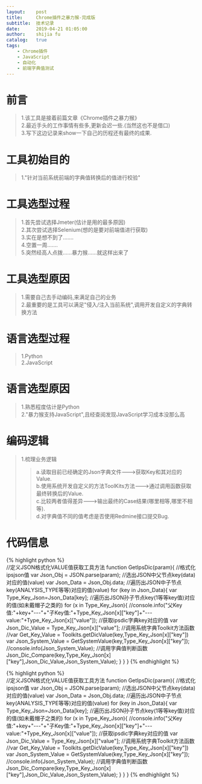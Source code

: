 ```yaml
---
layout:    post
title:     Chrome插件之暴力猴-完成版
subtitle:  技术记录
date:      2019-04-21 01:05:00
author:    shijia fu
catalog:   true
tags:
    - Chrome插件
    - JavaScript
    - 自动化
    - 前端字典值测试
---
```


# 前言   
> 1.该工具是接着前篇文章《Chrome插件之暴力猴》   
> 2.最近手头的工作事情有些多,更新会迟一些.(当然这也不是借口)   
> 3.写下这边记录来show一下自己的历程还有最终的成果.   

# 工具初始目的    
> 1."针对当前系统前端的字典值转换后的值进行校验"   

# 工具选型过程   
> 1.首先尝试选择Jmeter(估计是用的最多原因)   
> 2.其次尝试选择Selenium(想的是要对前端值进行获取)    
> 3.实在是想不到了.......    
> 4.空置一周.......    
> 5.突然经高人点拨......暴力猴......就这样出来了   

# 工具选型原因   
> 1.需要自己去手动编码,来满足自己的业务   
> 2.最重要的是工具可以满足"侵入/注入当前系统",调用开发自定义的字典转换方法   

# 语言选型过程    
> 1.Python   
> 2.JavaScript      

# 语言选型原因    
> 1.熟悉程度估计是Python    
> 2."暴力猴支持JavaScript",且经查阅发现JavaScript学习成本没那么高   

# 编码逻辑   
> 1.梳理业务逻辑  
>> a.读取目前已经确定的Json字典文件--->获取Key和其对应的Value.   
>> b.使用系统开发自定义的方法ToolKits方法--->通过调用函数获取最终转换后的Value.   
>> c.比较两者值得差异--->输出最终的Case结果(哪里相等,哪里不相等).    
>> d.对字典值不同的值考虑是否使用Redmine接口提交Bug.    

# 代码信息   
{% highlight python %}   
     //定义JSON格式化VALUE值获取工具方法
     function GetIpsDic(param){
     //格式化ipsjson值
     var Json_Obj = JSON.parse(param);
     //选出JSON中父节点key(data)对应的值(value)
     var Json_Data = Json_Obj.data;
     //遍历出JSON中子节点key(ANALYSIS_TYPE等等)对应的值(value)
     for (key in Json_Data){
       var Type_Key_Json=Json_Data[key];
       //遍历出JSON孙子节点key(1等等key值)对应的值(如未戴帽子之类的)
       for (x in Type_Key_Json){
         //console.info("父Key值:"+key+"---"+"子Key值:"+Type_Key_Json[x]["key"]+"---value:"+Type_Key_Json[x]["value"]);
         //获取ipsdic字典key对应的值
         var Json_Dic_Value = Type_Key_Json[x]["value"];
         //调用系统字典Toolkit方法函数
         //var Get_Key_Value = Toolkits.getDicValue(key,Type_Key_Json[x]["key"])
         var Json_System_Value = GetSystemValue(key,Type_Key_Json[x]["key"]);
         //console.info(Json_System_Value);
         //调用字典值判断函数
         Json_Dic_Compare(key,Type_Key_Json[x]["key"],Json_Dic_Value,Json_System_Value);
       }
     }
   }
   {% endhighlight %}    

   {% highlight python %}   
        //定义JSON格式化VALUE值获取工具方法
        function GetIpsDic(param){
        //格式化ipsjson值
        var Json_Obj = JSON.parse(param);
        //选出JSON中父节点key(data)对应的值(value)
        var Json_Data = Json_Obj.data;
        //遍历出JSON中子节点key(ANALYSIS_TYPE等等)对应的值(value)
        for (key in Json_Data){
          var Type_Key_Json=Json_Data[key];
          //遍历出JSON孙子节点key(1等等key值)对应的值(如未戴帽子之类的)
          for (x in Type_Key_Json){
            //console.info("父Key值:"+key+"---"+"子Key值:"+Type_Key_Json[x]["key"]+"---value:"+Type_Key_Json[x]["value"]);
            //获取ipsdic字典key对应的值
            var Json_Dic_Value = Type_Key_Json[x]["value"];
            //调用系统字典Toolkit方法函数
            //var Get_Key_Value = Toolkits.getDicValue(key,Type_Key_Json[x]["key"])
            var Json_System_Value = GetSystemValue(key,Type_Key_Json[x]["key"]);
            //console.info(Json_System_Value);
            //调用字典值判断函数
            Json_Dic_Compare(key,Type_Key_Json[x]["key"],Json_Dic_Value,Json_System_Value);
          }
        }
      }
   {% endhighlight %} 
